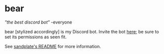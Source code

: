 # bear
*"the best discord bot"* -everyone

bear [stylized accordingly] is my Discord bot. Invite the bot [here;](https://discord.com/oauth2/authorize?client_id=435224030459723776&scope=bot&permissions=8) be sure to set its permissions as seen fit.

See [sandplate's README](README.sandplate.md) for more information.